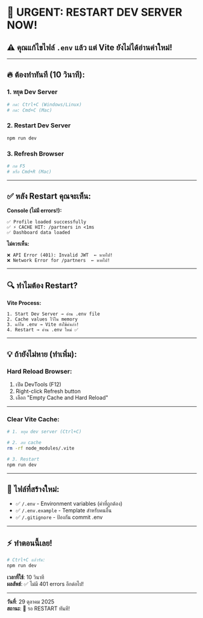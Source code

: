 # 🚨 URGENT: RESTART DEV SERVER NOW!

## ⚠️ คุณแก้ไขไฟล์ `.env` แล้ว แต่ Vite ยังไม่ได้อ่านค่าใหม่!

---

## 🔥 ต้องทำทันที (10 วินาที):

### 1. **หยุด Dev Server**
```bash
# กด: Ctrl+C (Windows/Linux)
# กด: Cmd+C (Mac)
```

### 2. **Restart Dev Server**
```bash
npm run dev
```

### 3. **Refresh Browser**
```bash
# กด F5
# หรือ Cmd+R (Mac)
```

---

## ✅ หลัง Restart คุณจะเห็น:

**Console (ไม่มี errors!):**
```
✅ Profile loaded successfully
✅ ⚡ CACHE HIT: /partners in <1ms
✅ Dashboard data loaded
```

**ไม่ควรเห็น:**
```
❌ API Error (401): Invalid JWT  ← หายไป!
❌ Network Error for /partners  ← หายไป!
```

---

## 🔍 ทำไมต้อง Restart?

**Vite Process:**
```
1. Start Dev Server → อ่าน .env file
2. Cache values ไว้ใน memory
3. แก้ไข .env → Vite ยังใช้ค่าเก่า!
4. Restart → อ่าน .env ใหม่ ✅
```

---

## 💡 ถ้ายังไม่หาย (ทำเพิ่ม):

### Hard Reload Browser:

1. เปิด DevTools (F12)
2. Right-click Refresh button
3. เลือก "Empty Cache and Hard Reload"

---

### Clear Vite Cache:

```bash
# 1. หยุด dev server (Ctrl+C)

# 2. ลบ cache
rm -rf node_modules/.vite

# 3. Restart
npm run dev
```

---

## 📁 ไฟล์ที่สร้างใหม่:

- ✅ `/.env` - Environment variables (ค่าที่ถูกต้อง)
- ✅ `/.env.example` - Template สำหรับคนอื่น
- ✅ `/.gitignore` - ป้องกัน commit .env

---

## ⚡ ทำตอนนี้เลย!

```bash
# Ctrl+C แล้วรัน:
npm run dev
```

**เวลาที่ใช้**: 10 วินาที  
**ผลลัพธ์**: ✅ ไม่มี 401 errors อีกต่อไป!

---

**วันที่**: 29 ตุลาคม 2025  
**สถานะ**: 🚨 รอ RESTART ทันที!

